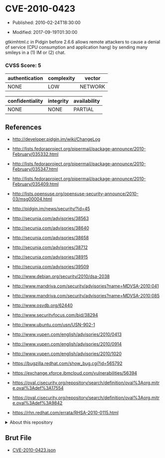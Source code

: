 # CVE-2010-0423

- Published: 2010-02-24T18:30:00

- Modified: 2017-09-19T01:30:00

gtkimhtml.c in Pidgin before 2.6.6 allows remote attackers to cause a denial of service (CPU consumption and application hang) by sending many smileys in a (1) IM or (2) chat.

### CVSS Score: **5**

| authentication | complexity | vector |
| --- | --- | --- |
| NONE | LOW | NETWORK |

| confidentiality | integrity | availability |
| --- | --- | --- |
| NONE | NONE | PARTIAL |

## References

* http://developer.pidgin.im/wiki/ChangeLog

* http://lists.fedoraproject.org/pipermail/package-announce/2010-February/035332.html

* http://lists.fedoraproject.org/pipermail/package-announce/2010-February/035347.html

* http://lists.fedoraproject.org/pipermail/package-announce/2010-February/035409.html

* http://lists.opensuse.org/opensuse-security-announce/2010-03/msg00004.html

* http://pidgin.im/news/security/?id=45

* http://secunia.com/advisories/38563

* http://secunia.com/advisories/38640

* http://secunia.com/advisories/38658

* http://secunia.com/advisories/38712

* http://secunia.com/advisories/38915

* http://secunia.com/advisories/39509

* http://www.debian.org/security/2010/dsa-2038

* http://www.mandriva.com/security/advisories?name=MDVSA-2010:041

* http://www.mandriva.com/security/advisories?name=MDVSA-2010:085

* http://www.osvdb.org/62440

* http://www.securityfocus.com/bid/38294

* http://www.ubuntu.com/usn/USN-902-1

* http://www.vupen.com/english/advisories/2010/0413

* http://www.vupen.com/english/advisories/2010/0914

* http://www.vupen.com/english/advisories/2010/1020

* https://bugzilla.redhat.com/show_bug.cgi?id=565792

* https://exchange.xforce.ibmcloud.com/vulnerabilities/56394

* https://oval.cisecurity.org/repository/search/definition/oval%3Aorg.mitre.oval%3Adef%3A17554

* https://oval.cisecurity.org/repository/search/definition/oval%3Aorg.mitre.oval%3Adef%3A9842

* https://rhn.redhat.com/errata/RHSA-2010-0115.html

<details>
<summary>About this repository</summary> 

  This repository is part of the project [Live Hack CVE](https://github.com/Live-Hack-CVE). Main website can be found [www.live-hack.org](https://www.live-hack.org) 
  
  Made by [Sn0wAlice](https://github.com/Sn0wAlice) for the people that care about security and need to have a feed of the latest CVEs. Hope you enjoy it, don't forget to star the repo and follow me on [Twitter](https://twitter.com/Sn0wAlice) and [Github](https://github.com/Sn0wAlice). And that is my [personnal website](https://www.alice-snow.me/)

  - [Home Page](https://github.com/Live-Hack-CVE)
  - [Framework](https://github.com/Live-Hack-CVE/cve-framework)
  - [CVE database](https://github.com/Live-Hack-CVE/full_database)
  - [Changelog](https://github.com/Live-Hack-CVE/Changelog)
</details>

## Brut File

* [CVE-2010-0423.json](https://raw.githubusercontent.com/Live-Hack-CVE/full_database/main/cves/2010/CVE-2010-0423.json)

